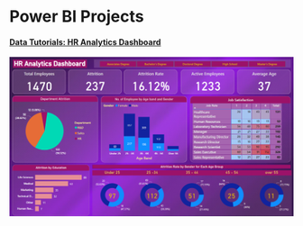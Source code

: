 # Power BI Projects

#### [Data Tutorials: HR Analytics Dashboard](https://www.youtube.com/watch?v=-sOHVl_iCHA&list=PLO9LeSU_vHCWUvkE1FrGeNxSve7YtJrYl&index=1)

![HR Dashboard](https://raw.githubusercontent.com/gregorywmorris/guided_projects/main/visualizations/power-bi/HR%20Analytics%20Dashboard%20-%20Screenshot.png)
